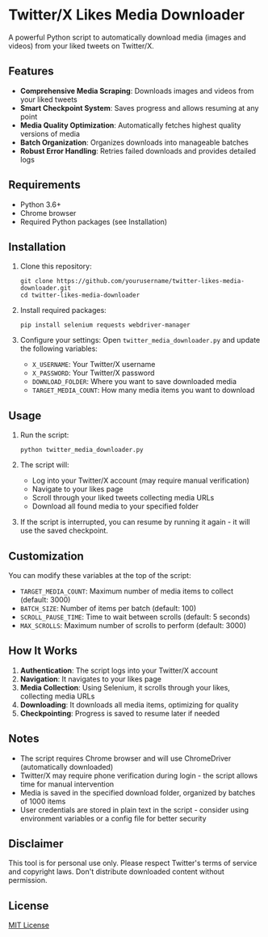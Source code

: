 # Twitter/X Likes Media Downloader

A powerful Python script to automatically download media (images and videos) from your liked tweets on Twitter/X.

## Features

- **Comprehensive Media Scraping**: Downloads images and videos from your liked tweets
- **Smart Checkpoint System**: Saves progress and allows resuming at any point
- **Media Quality Optimization**: Automatically fetches highest quality versions of media
- **Batch Organization**: Organizes downloads into manageable batches
- **Robust Error Handling**: Retries failed downloads and provides detailed logs

## Requirements

- Python 3.6+
- Chrome browser
- Required Python packages (see Installation)

## Installation

1. Clone this repository:
   ```
   git clone https://github.com/yourusername/twitter-likes-media-downloader.git
   cd twitter-likes-media-downloader
   ```

2. Install required packages:
   ```
   pip install selenium requests webdriver-manager
   ```

3. Configure your settings:
   Open `twitter_media_downloader.py` and update the following variables:
   - `X_USERNAME`: Your Twitter/X username
   - `X_PASSWORD`: Your Twitter/X password
   - `DOWNLOAD_FOLDER`: Where you want to save downloaded media
   - `TARGET_MEDIA_COUNT`: How many media items you want to download

## Usage

1. Run the script:
   ```
   python twitter_media_downloader.py
   ```

2. The script will:
   - Log into your Twitter/X account (may require manual verification)
   - Navigate to your likes page
   - Scroll through your liked tweets collecting media URLs
   - Download all found media to your specified folder

3. If the script is interrupted, you can resume by running it again - it will use the saved checkpoint.

## Customization

You can modify these variables at the top of the script:

- `TARGET_MEDIA_COUNT`: Maximum number of media items to collect (default: 3000)
- `BATCH_SIZE`: Number of items per batch (default: 100)
- `SCROLL_PAUSE_TIME`: Time to wait between scrolls (default: 5 seconds)
- `MAX_SCROLLS`: Maximum number of scrolls to perform (default: 3000)

## How It Works

1. **Authentication**: The script logs into your Twitter/X account
2. **Navigation**: It navigates to your likes page
3. **Media Collection**: Using Selenium, it scrolls through your likes, collecting media URLs
4. **Downloading**: It downloads all media items, optimizing for quality
5. **Checkpointing**: Progress is saved to resume later if needed

## Notes

- The script requires Chrome browser and will use ChromeDriver (automatically downloaded)
- Twitter/X may require phone verification during login - the script allows time for manual intervention
- Media is saved in the specified download folder, organized by batches of 1000 items
- User credentials are stored in plain text in the script - consider using environment variables or a config file for better security

## Disclaimer

This tool is for personal use only. Please respect Twitter's terms of service and copyright laws. Don't distribute downloaded content without permission.

## License

[MIT License](LICENSE)
